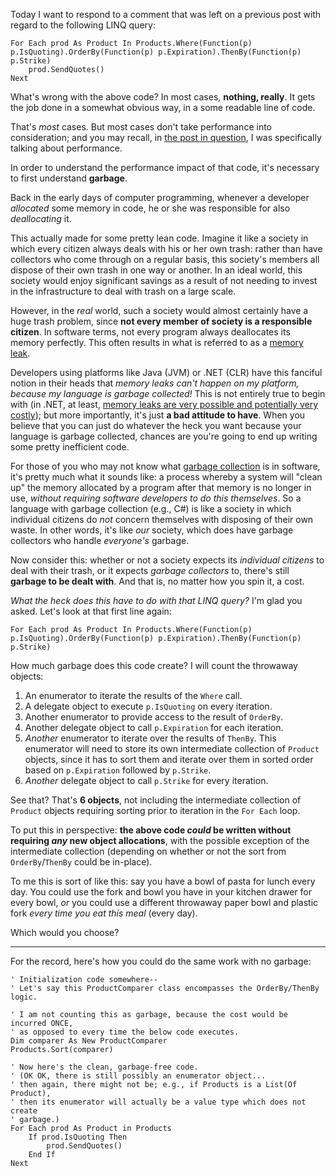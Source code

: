 Today I want to respond to a comment that was left on a previous post with regard to the following LINQ query:

~~~{: lang=vbnet }
For Each prod As Product In Products.Where(Function(p) p.IsQuoting).OrderBy(Function(p) p.Expiration).ThenBy(Function(p) p.Strike)
    prod.SendQuotes()
Next
~~~

What's wrong with the above code? In most cases, **nothing, really**. It gets the job done in a somewhat obvious way, in a some readable line of code.

That's *most* cases. But most cases don't take performance into consideration; and you may recall, in [the post in question](/posts/tempted-by-linq.html), I was specifically talking about performance.

In order to understand the performance impact of that code, it's necessary to first understand **garbage**.

Back in the early days of computer programming, whenever a developer *allocated* some memory in code, he or she was responsible for also *deallocating* it.

This actually made for some pretty lean code. Imagine it like a society in which every citizen always deals with his or her own trash: rather than have collectors who come through on a regular basis, this society's members all dispose of their own trash in one way or another. In an ideal world, this society would enjoy significant savings as a result of not needing to invest in the infrastructure to deal with trash on a large scale.

However, in the *real* world, such a society would almost certainly have a huge trash problem, since **not every member of society is a responsible citizen**. In software terms, not every program always deallocates its memory perfectly. This often results in what is referred to as a [memory leak](http://en.wikipedia.org/wiki/Memory_leak).

Developers using platforms like Java (JVM) or .NET (CLR) have this fanciful notion in their heads that *memory leaks can't happen on my platform, because my language is garbage collected!* This is not entirely true to begin with (in .NET, at least, [memory leaks are very possible and potentially very costly](http://developers.slashdot.org/story/07/11/17/0552247/C-Memory-Leak-Torpedoed-Princetons-DARPA-Chances)); but more importantly, it's just **a bad attitude to have**. When you believe that you can just do whatever the heck you want because your language is garbage collected, chances are you're going to end up writing some pretty inefficient code.

For those of you who may not know what [garbage collection](http://en.wikipedia.org/wiki/Garbage_collection_(computer_science)) is in software, it's pretty much what it sounds like: a process whereby a system will "clean up" the memory allocated by a program after that memory is no longer in use, *without requiring software developers to do this themselves*. So a language with garbage collection (e.g., C#) is like a society in which individual citizens do *not* concern themselves with disposing of their own waste. In other words, it's like *our* society, which does have garbage collectors who handle *everyone's* garbage.

Now consider this: whether or not a society expects its *individual citizens* to deal with their trash, or it expects *garbage collectors* to, there's still **garbage to be dealt with**. And that is, no matter how you spin it, a cost.

*What the heck does this have to do with that LINQ query?* I'm glad you asked. Let's look at that first line again:

~~~{: lang=vbnet }
For Each prod As Product In Products.Where(Function(p) p.IsQuoting).OrderBy(Function(p) p.Expiration).ThenBy(Function(p) p.Strike)
~~~

How much garbage does this code create? I will count the throwaway objects:

1. An enumerator to iterate the results of the `Where` call.
2. A delegate object to execute `p.IsQuoting` on every iteration.
3. Another enumerator to provide access to the result of `OrderBy`.
4. Another delegate object to call `p.Expiration` for each iteration.
5. *Another* enumerator to iterate over the results of `ThenBy`. This enumerator will need to store its own intermediate collection of `Product` objects, since it has to sort them and iterate over them in sorted order based on `p.Expiration` followed by `p.Strike`.
6. *Another* delegate object to call `p.Strike` for every iteration.

See that? That's **6 objects**, not including the intermediate collection of `Product` objects requiring sorting prior to iteration in the `For Each` loop.

To put this in perspective: **the above code *could* be written without requiring *any* new object allocations**, with the possible exception of the intermediate collection (depending on whether or not the sort from `OrderBy`/`ThenBy` could be in-place).

To me this is sort of like this: say you have a bowl of pasta for lunch every day. You could use the fork and bowl you have in your kitchen drawer for every bowl, *or* you could use a different throwaway paper bowl and plastic fork *every time you eat this meal* (every day).

Which would you choose?

***

For the record, here's how you could do the same work with no garbage:

~~~{: lang=vbnet }
' Initialization code somewhere--
' Let's say this ProductComparer class encompasses the OrderBy/ThenBy logic.

' I am not counting this as garbage, because the cost would be incurred ONCE,
' as opposed to every time the below code executes.
Dim comparer As New ProductComparer
Products.Sort(comparer)

' Now here's the clean, garbage-free code.
' (OK OK, there is still possibly an enumerator object...
' then again, there might not be; e.g., if Products is a List(Of Product),
' then its enumerator will actually be a value type which does not create
' garbage.)
For Each prod As Product in Products
    If prod.IsQuoting Then
        prod.SendQuotes()
    End If
Next
~~~
